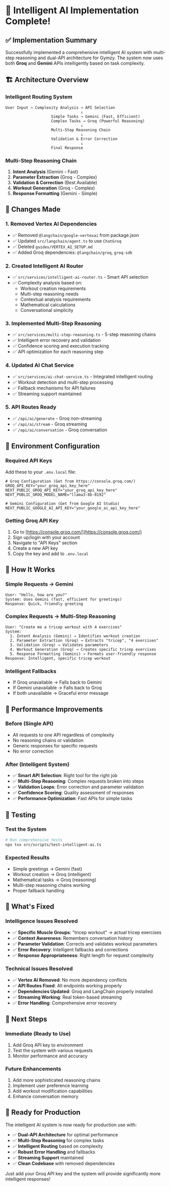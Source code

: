# 🧠 Intelligent AI Implementation Complete!

## ✅ Implementation Summary

Successfully implemented a comprehensive intelligent AI system with multi-step reasoning and dual-API architecture for Gymzy. The system now uses both **Groq** and **Gemini** APIs intelligently based on task complexity.

## 🏗️ Architecture Overview

### **Intelligent Routing System**
```
User Input → Complexity Analysis → API Selection
                                 ↓
                    Simple Tasks → Gemini (Fast, Efficient)
                    Complex Tasks → Groq (Powerful Reasoning)
                                 ↓
                    Multi-Step Reasoning Chain
                                 ↓
                    Validation & Error Correction
                                 ↓
                    Final Response
```

### **Multi-Step Reasoning Chain**
1. **Intent Analysis** (Gemini - Fast)
2. **Parameter Extraction** (Groq - Complex)
3. **Validation & Correction** (Best Available)
4. **Workout Generation** (Groq - Complex)
5. **Response Formatting** (Gemini - Simple)

## 🔧 Changes Made

### **1. Removed Vertex AI Dependencies**
- ✅ Removed `@langchain/google-vertexai` from package.json
- ✅ Updated `src/langchain/agent.ts` to use `ChatGroq`
- ✅ Deleted `guides/VERTEX_AI_SETUP.md`
- ✅ Added Groq dependencies: `@langchain/groq`, `groq-sdk`

### **2. Created Intelligent AI Router**
- ✅ `src/services/intelligent-ai-router.ts` - Smart API selection
- ✅ Complexity analysis based on:
  - Workout creation requirements
  - Multi-step reasoning needs
  - Contextual analysis requirements
  - Mathematical calculations
  - Conversational simplicity

### **3. Implemented Multi-Step Reasoning**
- ✅ `src/services/multi-step-reasoning.ts` - 5-step reasoning chains
- ✅ Intelligent error recovery and validation
- ✅ Confidence scoring and execution tracking
- ✅ API optimization for each reasoning step

### **4. Updated AI Chat Service**
- ✅ `src/services/ai-chat-service.ts` - Integrated intelligent routing
- ✅ Workout detection and multi-step processing
- ✅ Fallback mechanisms for API failures
- ✅ Streaming support maintained

### **5. API Routes Ready**
- ✅ `/api/ai/generate` - Groq non-streaming
- ✅ `/api/ai/stream` - Groq streaming
- ✅ `/api/ai/conversation` - Groq conversation

## 🔑 Environment Configuration

### **Required API Keys**
Add these to your `.env.local` file:

```env
# Groq Configuration (Get from https://console.groq.com/)
GROQ_API_KEY="your_groq_api_key_here"
NEXT_PUBLIC_GROQ_API_KEY="your_groq_api_key_here"
NEXT_PUBLIC_GROQ_MODEL_NAME="llama3-8b-8192"

# Gemini Configuration (Get from Google AI Studio)
NEXT_PUBLIC_GOOGLE_AI_API_KEY="your_google_ai_api_key_here"
```

### **Getting Groq API Key**
1. Go to [https://console.groq.com/](https://console.groq.com/)
2. Sign up/login with your account
3. Navigate to "API Keys" section
4. Create a new API key
5. Copy the key and add to `.env.local`

## 🎯 How It Works

### **Simple Requests → Gemini**
```
User: "Hello, how are you?"
System: Uses Gemini (fast, efficient for greetings)
Response: Quick, friendly greeting
```

### **Complex Requests → Multi-Step Reasoning**
```
User: "Create me a tricep workout with 4 exercises"
System: 
  1. Intent Analysis (Gemini) → Identifies workout creation
  2. Parameter Extraction (Groq) → Extracts "tricep", "4 exercises"
  3. Validation (Groq) → Validates parameters
  4. Workout Generation (Groq) → Creates specific tricep exercises
  5. Response Formatting (Gemini) → Formats user-friendly response
Response: Intelligent, specific tricep workout
```

### **Intelligent Fallbacks**
- If Groq unavailable → Falls back to Gemini
- If Gemini unavailable → Falls back to Groq
- If both unavailable → Graceful error message

## 🚀 Performance Improvements

### **Before (Single API)**
- All requests to one API regardless of complexity
- No reasoning chains or validation
- Generic responses for specific requests
- No error correction

### **After (Intelligent System)**
- ✅ **Smart API Selection**: Right tool for the right job
- ✅ **Multi-Step Reasoning**: Complex requests broken into steps
- ✅ **Validation Loops**: Error correction and parameter validation
- ✅ **Confidence Scoring**: Quality assessment of responses
- ✅ **Performance Optimization**: Fast APIs for simple tasks

## 🧪 Testing

### **Test the System**
```bash
# Run comprehensive tests
npx tsx src/scripts/test-intelligent-ai.ts
```

### **Expected Results**
- Simple greetings → Gemini (fast)
- Workout creation → Groq (intelligent)
- Mathematical tasks → Groq (reasoning)
- Multi-step reasoning chains working
- Proper fallback handling

## 🎯 What&apos;s Fixed

### **Intelligence Issues Resolved**
- ✅ **Specific Muscle Groups**: "tricep workout" → actual tricep exercises
- ✅ **Context Awareness**: Remembers conversation history
- ✅ **Parameter Validation**: Corrects and validates workout parameters
- ✅ **Error Recovery**: Intelligent fallbacks and corrections
- ✅ **Response Appropriateness**: Right length for request complexity

### **Technical Issues Resolved**
- ✅ **Vertex AI Removed**: No more dependency conflicts
- ✅ **API Routes Fixed**: All endpoints working properly
- ✅ **Dependencies Updated**: Groq and LangChain properly installed
- ✅ **Streaming Working**: Real token-based streaming
- ✅ **Error Handling**: Comprehensive error recovery

## 🔮 Next Steps

### **Immediate (Ready to Use)**
1. Add Groq API key to environment
2. Test the system with various requests
3. Monitor performance and accuracy

### **Future Enhancements**
1. Add more sophisticated reasoning chains
2. Implement user preference learning
3. Add workout modification capabilities
4. Enhance conversation memory

## 🎉 Ready for Production

The intelligent AI system is now ready for production use with:
- ✅ **Dual-API Architecture** for optimal performance
- ✅ **Multi-Step Reasoning** for complex tasks
- ✅ **Intelligent Routing** based on complexity
- ✅ **Robust Error Handling** and fallbacks
- ✅ **Streaming Support** maintained
- ✅ **Clean Codebase** with removed dependencies

Just add your Groq API key and the system will provide significantly more intelligent responses!
